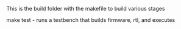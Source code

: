 This is the build folder with the makefile to build various stages

make test - runs a testbench that builds firmware, rtl, and executes
